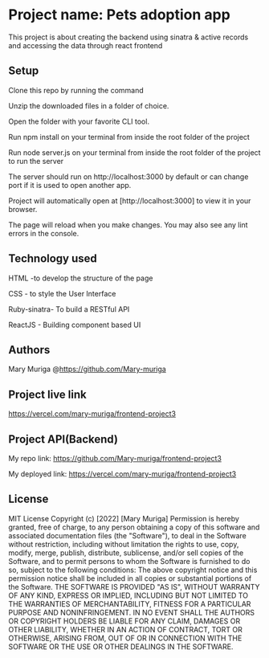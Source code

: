 # Project name: Pets adoption app
This project is about creating the backend using sinatra & active records and accessing the data through react frontend

## Setup
Clone this repo by running the command

Unzip the downloaded files in a folder of choice.

Open the folder with your favorite CLI tool.

Run npm install on your terminal from inside the root folder of the project

Run node server.js on your terminal from inside the root folder of the project to run the server

The server should run on http://localhost:3000 by default or can change port if it is used to open another app.

Project will  automatically open at 
[http://localhost:3000] to view it in your browser.

The page will reload when you make changes.
You may also see any lint errors in the console.

## Technology used

HTML -to develop the structure of the page

CSS - to style the User Interface

Ruby-sinatra- To build a RESTful API

ReactJS - Building component based UI

## Authors
Mary Muriga @https://github.com/Mary-muriga

## Project live link
https://vercel.com/mary-muriga/frontend-project3

## Project API(Backend)
My repo link: https://github.com/Mary-muriga/frontend-project3

My deployed link: https://vercel.com/mary-muriga/frontend-project3

## License
MIT License Copyright (c) [2022] [Mary Muriga] Permission is hereby granted, free of charge, to any person obtaining a copy of this software and associated documentation files (the "Software"), to deal in the Software without restriction, including without limitation the rights to use, copy, modify, merge, publish, distribute, sublicense, and/or sell copies of the Software, and to permit persons to whom the Software is furnished to do so, subject to the following conditions: The above copyright notice and this permission notice shall be included in all copies or substantial portions of the Software. THE SOFTWARE IS PROVIDED "AS IS", WITHOUT WARRANTY OF ANY KIND, EXPRESS OR IMPLIED, INCLUDING BUT NOT LIMITED TO THE WARRANTIES OF MERCHANTABILITY, FITNESS FOR A PARTICULAR PURPOSE AND NONINFRINGEMENT. IN NO EVENT SHALL THE AUTHORS OR COPYRIGHT HOLDERS BE LIABLE FOR ANY CLAIM, DAMAGES OR OTHER LIABILITY, WHETHER IN AN ACTION OF CONTRACT, TORT OR OTHERWISE, ARISING FROM, OUT OF OR IN CONNECTION WITH THE SOFTWARE OR THE USE OR OTHER DEALINGS IN THE SOFTWARE.

